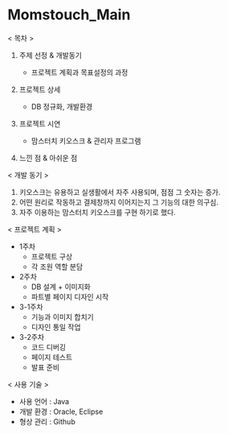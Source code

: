 # Momstouch_Main

< 목차 >
1. 주제 선정 & 개발동기
   - 프로젝트 계획과 목표설정의 과정

2. 프로젝트 상세
   - DB 정규화, 개발환경

3. 프로젝트 시연
   - 맘스터치 키오스크 & 관리자 프로그램

4. 느낀 점 & 아쉬운 점


< 개발 동기 >
1. 키오스크는 유용하고 실생활에서 자주 사용되며, 점점 그 숫자는 증가.
2. 어떤 원리로 작동하고 결제창까지 이어지는지 그 기능의 대한 의구심.
3. 자주 이용하는 맘스터치 키오스크를 구현 하기로 했다.

< 프로젝트 계획 >
- 1주차 
  - 프로젝트 구상
  - 각 조원 역할 분담
- 2주차
  - DB 설계 + 이미지화
  - 파트별 페이지 디자인 시작
- 3-1주차
  - 기능과 이미지 합치기
  - 디자인 통일 작업
- 3-2주차
  - 코드 디버깅
  - 페이지 테스트
  - 발표 준비
  
< 사용 기술 >
- 사용 언어 : Java
- 개발 환경 : Oracle, Eclipse
- 형상 관리 : Github 


  



